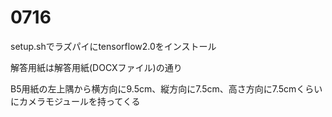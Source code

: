 # 0716

setup.shでラズパイにtensorflow2.0をインストール

解答用紙は解答用紙(DOCXファイル)の通り

B5用紙の左上隅から横方向に9.5cm、縦方向に7.5cm、高さ方向に7.5cmくらいにカメラモジュールを持ってくる


